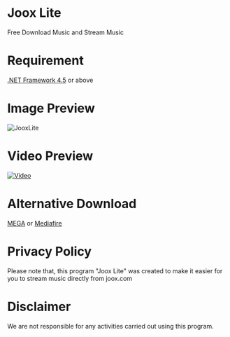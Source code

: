 # Joox Lite
Free Download Music and Stream Music

# Requirement
[.NET Framework 4.5](https://www.microsoft.com/en-us/download/details.aspx?id=30653) or above

# Image Preview
![JooxLite](https://image.prntscr.com/image/S1efoKZ4SfWPNmTSKRn7zA.png)

# Video Preview
[![Video](https://img.youtube.com/vi/zfLGuKPO6m0/0.jpg)](https://www.youtube.com/watch?v=zfLGuKPO6m0)

# Alternative Download
[MEGA](https://mega.nz/#!eJEy0QhC!J3nuJD1GQ5tw7KAbWG0s0tt6dPAj0eexdscmRED1p9U) or [Mediafire](https://www.mediafire.com/file/vsgqbnqh6fs2vgc/Joox_Lite.exe/file)

# Privacy Policy
Please note that, this program "Joox Lite" was created to make it easier for you to stream music directly from joox.com

# Disclaimer
We are not responsible for any activities carried out using this program.
